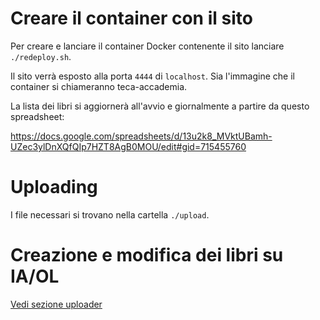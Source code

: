 # Creare il container con il sito

Per creare e lanciare il container Docker contenente il sito lanciare `./redeploy.sh`.

Il sito verrà esposto alla porta `4444` di `localhost`. Sia l'immagine che il container si chiameranno teca-accademia.

La lista dei libri si aggiornerà all'avvio e giornalmente a partire da questo spreadsheet:

https://docs.google.com/spreadsheets/d/13u2k8_MVktUBamh-UZec3ylDnXQfQIp7HZT8AgB0MOU/edit#gid=715455760


# Uploading

I file necessari si trovano nella cartella `./upload`.

# Creazione e modifica dei libri su IA/OL

[Vedi sezione uploader](https://github.com/synapta/teca-digitale-accademia-delle-scienze/tree/master/uploader)


